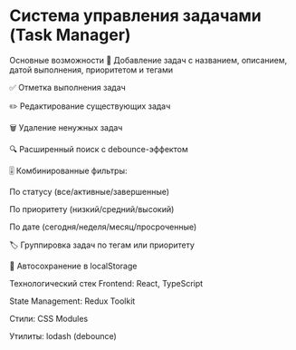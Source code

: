 # Система управления задачами (Task Manager)

Основные возможности
📝 Добавление задач с названием, описанием, датой выполнения, приоритетом и тегами

✅ Отметка выполнения задач

✏️ Редактирование существующих задач

🗑️ Удаление ненужных задач

🔍 Расширенный поиск с debounce-эффектом

🎚️ Комбинированные фильтры:

По статусу (все/активные/завершенные)

По приоритету (низкий/средний/высокий)

По дате (сегодня/неделя/месяц/просроченные)

🏷️ Группировка задач по тегам или приоритету

💾 Автосохранение в localStorage

Технологический стек
Frontend: React, TypeScript

State Management: Redux Toolkit

Стили: CSS Modules

Утилиты: lodash (debounce)